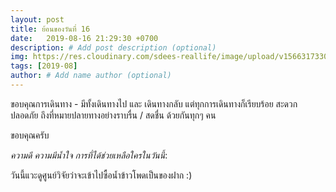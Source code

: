 ```yaml
---
layout: post
title: ย้อนของวันที่ 16
date:   2019-08-16 21:29:30 +0700
description: # Add post description (optional)
img: https://res.cloudinary.com/sdees-reallife/image/upload/v1566317330/IMG_8716.jpg # Add image post (optional)
tags: [2019-08]
author: # Add name author (optional)
---
```

ขอบคุณการเดินทาง - มีทั้งเดินทางไป และ เดินทางกลับ แต่ทุกการเดินทางก็เรียบร้อย สะดวก ปลอดภัย ถึงที่หมายปลายทางอย่างราบรื่น / สดชื่น ด้วยกันทุกๆ คน

ขอบคุณครับ

<i class="fa fa-child" style="color:plum"></i>

*ความดี ความมีน้ำใจ การที่ได้ช่วยเหลือใครในวันนี้*:

วันนี้แวะดูศูนย์วิจัยว่าจะเข้าไปซื้อน้ำข้าวโพดเป็นของฝาก :)
